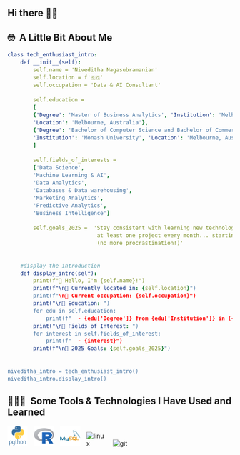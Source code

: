 ## Hi there 👋🏽


<h2> 🤓 &nbsp;A Little Bit About Me</h2>

```yaml
class tech_enthusiast_intro:
    def __init__(self):
        self.name = 'Niveditha Nagasubramanian'
        self.location = f'🇸🇬'
        self.occupation = 'Data & AI Consultant'

        self.education = 
        [
        {'Degree': 'Master of Business Analytics', 'Institution': 'Melbourne Business School', 
        'Location': 'Melbourne, Australia'},
        {'Degree': 'Bachelor of Computer Science and Bachelor of Commerce Specialist', 
        'Institution': 'Monash University', 'Location': 'Melbourne, Australia'}
        ]

        self.fields_of_interests = 
        ['Data Science', 
        'Machine Learning & AI', 
        'Data Analytics',
        'Databases & Data warehousing',
        'Marketing Analytics', 
        'Predictive Analytics',
        'Business Intelligence']

        self.goals_2025 =  'Stay consistent with learning new technologies and complete 
                            at least one project every month... starting now 💪🏽 
                            (no more procrastination!)'
        

    #display the introduction
    def display_intro(self):
        print(f"👋 Hello, I'm {self.name}!")
        print(f"\n📍 Currently located in: {self.location}")
        print(f"\n💼 Current occupation: {self.occupation}")
        print("\n🏫 Education: ")
        for edu in self.education:
            print(f"  - {edu['Degree']} from {edu['Institution']} in ({edu['Location']})")
        print("\n🔬 Fields of Interest: ")
        for interest in self.fields_of_interest:
            print(f"  - {interest}")
        print(f"\n🎯 2025 Goals: {self.goals_2025}")
    

niveditha_intro = tech_enthusiast_intro()
niveditha_intro.display_intro()
```

<h2> 👩🏽‍💻 &nbsp;Some Tools & Technologies I Have Used and Learned</h2>

<img src="https://raw.githubusercontent.com/devicons/devicon/master/icons/python/python-original-wordmark.svg" alt="python" width="45" height="45" style="display: inline-block; margin-right: 10px;"/>
<img src="https://raw.githubusercontent.com/devicons/devicon/master/icons/r/r-original.svg" alt="r" width="45" height="45" style="display: inline-block; margin-right: 10px;"/>
<img src="https://raw.githubusercontent.com/devicons/devicon/master/icons/mysql/mysql-original-wordmark.svg" alt="mysql" width="45" height="45" style="display: inline-block; margin-right: 10px;"/>
<img src="https://cdn.jsdelivr.net/gh/devicons/devicon/icons/linux/linux-original.svg" alt="linux" width="45" height="45" style="display: inline-block; margin-right: 10px;"/>       
<img src="https://cdn.jsdelivr.net/gh/devicons/devicon/icons/git/git-original.svg" alt="git" width="45" height="45" style="display: inline-block; margin-right: 10px;"/>

